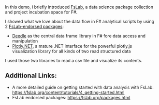 In this demo, i briefly introduced [FsLab](fslab.org), a data science package collection and project incubation space for F#.

I showed what we love about the data flow in F# analytical scripts by using 2 [FsLab-endorsed packages]():
- [Deedle](https://fslab.org/Deedle) as the central data frame library in F# fore data access and manipulation
- [Plotly.NET](https://plotly.net), a mature .NET interface for the powerful plotly.js visualization library for all kinds of 
two read structured data

I used those two libraries to read a csv file and visualize its contents.

## Additional Links:

- A more detailed guide on getting started with data analysis with FsLab: https://fslab.org/content/tutorials/4_getting-started.html
- FsLab endorsed packages: https://fslab.org/packages.html
